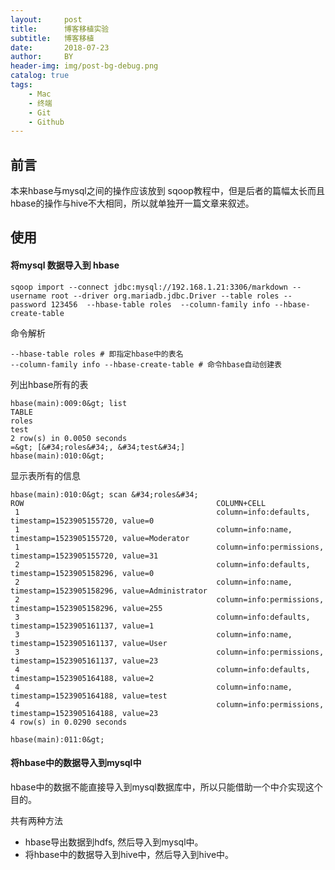 ```yaml
---
layout:     post
title:      博客移植实验
subtitle:   博客移植
date:       2018-07-23
author:     BY
header-img: img/post-bg-debug.png
catalog: true
tags:
    - Mac
    - 终端
    - Git
    - Github
---
```

## 前言

本来hbase与mysql之间的操作应该放到 sqoop教程中，但是后者的篇幅太长而且hbase的操作与hive不大相同，所以就单独开一篇文章来叙述。

## 使用

#### 将mysql 数据导入到 hbase 

```shell
sqoop import --connect jdbc:mysql://192.168.1.21:3306/markdown --username root --driver org.mariadb.jdbc.Driver --table roles --password 123456  --hbase-table roles  --column-family info --hbase-create-table
```

命令解析

	--hbase-table roles # 即指定hbase中的表名
	--column-family info --hbase-create-table # 命令hbase自动创建表

列出hbase所有的表
```log
hbase(main):009:0&gt; list
TABLE                                                      
roles                         
test                      
2 row(s) in 0.0050 seconds
=&gt; [&#34;roles&#34;, &#34;test&#34;]
hbase(main):010:0&gt; 
```

显示表所有的信息
```log
hbase(main):010:0&gt; scan &#34;roles&#34;
ROW                                           COLUMN+CELL
 1                                            column=info:defaults, timestamp=1523905155720, value=0
 1                                            column=info:name, timestamp=1523905155720, value=Moderator
 1                                            column=info:permissions, timestamp=1523905155720, value=31
 2                                            column=info:defaults, timestamp=1523905158296, value=0
 2                                            column=info:name, timestamp=1523905158296, value=Administrator
 2                                            column=info:permissions, timestamp=1523905158296, value=255
 3                                            column=info:defaults, timestamp=1523905161137, value=1
 3                                            column=info:name, timestamp=1523905161137, value=User
 3                                            column=info:permissions, timestamp=1523905161137, value=23
 4                                            column=info:defaults, timestamp=1523905164188, value=2
 4                                            column=info:name, timestamp=1523905164188, value=test
 4                                            column=info:permissions, timestamp=1523905164188, value=23
4 row(s) in 0.0290 seconds

hbase(main):011:0&gt; 
```

#### 将hbase中的数据导入到mysql中

hbase中的数据不能直接导入到mysql数据库中，所以只能借助一个中介实现这个目的。

共有两种方法
- hbase导出数据到hdfs, 然后导入到mysql中。
- 将hbase中的数据导入到hive中，然后导入到hive中。

